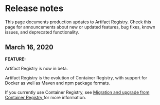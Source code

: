 #  Release notes

This page documents production updates to Artifact Registry. Check this page
for announcements about new or updated features, bug fixes, known issues, and
deprecated functionality.

##  March 16, 2020

**FEATURE:**

Artifact Registry is now in beta.

Artifact Registry is the evolution of Container Registry, with support for
Docker as well as Maven and npm package formats.

If you currently use Container Registry, see [ Migration and upgrade from
Container Registry ](https://cloud.google.com/artifacts/docs/upgrade) for more
information.

